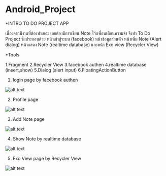 # Android_Project
*INTRO TO DO PROJECT APP

เนื่องจากมีงานที่ต้องทำเยอะ เลยต้องมีการเขียน Note ไว้เเพื่อนเตือนความจำ จึงทำ To Do Project ซึ่งประกอบด้วย หน้าเข้าสู่ระบบ (facebook) หน้าข้อมูลส่วนตัว หน้าเพิ่ม Note  (Alert dialog) หน้าแสดง Note (realtime database) และหน้า Exo view (Recycler View)

*Tools

1.Fragment 
2.Recycler View
3.facebook authen 
4.realtime database (insert,show)
5.Dialog (alert input)
6.FloatingActionButton

1. login page by facebook authen 

![alt text](https://sv1.picz.in.th/images/2020/03/20/QxnLdJ.md.jpg)

2. Profile page

![alt text](https://sv1.picz.in.th/images/2020/03/21/QQN4aW.md.jpg)

3. Add Note page 

![alt text](https://sv1.picz.in.th/images/2020/03/20/QxVl2V.md.jpg)

4. Show Note by realtime database

![alt text](https://sv1.picz.in.th/images/2020/03/21/QQ4vLP.md.jpg)

5. Exo View page by Recycler View

![alt text](https://sv1.picz.in.th/images/2020/03/20/QxVsGg.md.jpg)

